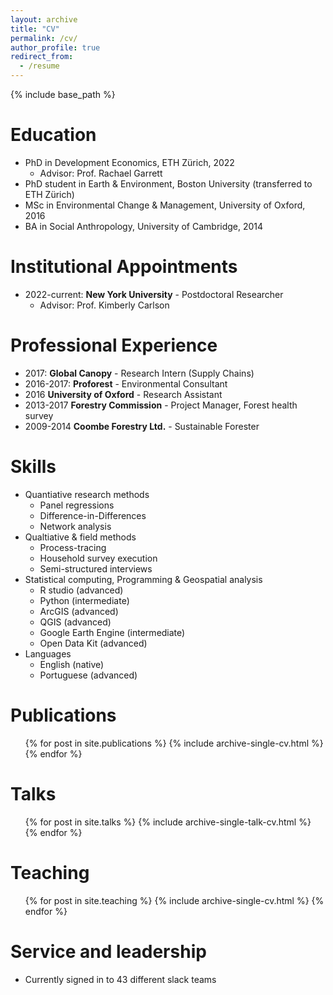 ```yaml
---
layout: archive
title: "CV"
permalink: /cv/
author_profile: true
redirect_from:
  - /resume
---
```


{% include base_path %}

Education
======
* PhD in Development Economics, ETH Zürich, 2022
  * Advisor: Prof. Rachael Garrett
* PhD student in Earth & Environment, Boston University (transferred to ETH Zürich)
* MSc in Environmental Change & Management, University of Oxford, 2016
* BA in Social Anthropology, University of Cambridge, 2014

Institutional Appointments
======
* 2022-current: **New York University** - Postdoctoral Researcher
  * Advisor: Prof. Kimberly Carlson

Professional Experience
======
* 2017: **Global Canopy** - Research Intern (Supply Chains)
* 2016-2017: **Proforest** - Environmental Consultant
* 2016 **University of Oxford** - Research Assistant
* 2013-2017 **Forestry Commission** - Project Manager, Forest health survey
* 2009-2014 **Coombe Forestry Ltd.** - Sustainable Forester
  
Skills
======
* Quantiative research methods
  * Panel regressions
  * Difference-in-Differences
  * Network analysis
* Qualtiative & field methods
  * Process-tracing
  * Household survey execution
  * Semi-structured interviews
* Statistical computing, Programming & Geospatial analysis
  * R studio (advanced)
  * Python (intermediate)
  * ArcGIS (advanced)
  * QGIS (advanced)
  * Google Earth Engine (intermediate)
  * Open Data Kit (advanced)
* Languages
  * English (native)
  * Portuguese (advanced) 

Publications
======
  <ul>{% for post in site.publications %}
    {% include archive-single-cv.html %}
  {% endfor %}</ul>
  
Talks
======
  <ul>{% for post in site.talks %}
    {% include archive-single-talk-cv.html %}
  {% endfor %}</ul>
  
Teaching
======
  <ul>{% for post in site.teaching %}
    {% include archive-single-cv.html %}
  {% endfor %}</ul>
  
Service and leadership
======
* Currently signed in to 43 different slack teams
